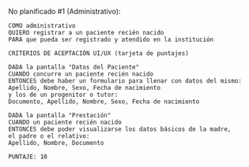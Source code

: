 No planificado #1 (Administrativo):

    COMO administrativo
    QUIERO registrar a un paciente recién nacido
    PARA que pueda ser registrado y atendido en la institución

    CRITERIOS DE ACEPTACIÓN UI/UX (tarjeta de puntajes)

    DADA la pantalla "Datos del Paciente" 
    CUANDO concurre un paciente recién nacido
    ENTONCES debe haber un formulario para llenar con datos del mismo: 
    Apellido, Nombre, Sexo, Fecha de nacimiento 
    y los de un progenitor o tutor:
    Documento, Apellido, Nombre, Sexo, Fecha de nacimiento

    DADA la pantalla "Prestación" 
    CUANDO un paciente recién nacido
    ENTONCES debe poder visualizarse los datos básicos de la madre, 
    el padre o el relativo: 
    Apellido, Nombre, Documento

    PUNTAJE: 10